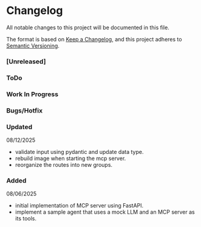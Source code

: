 # Changelog

All notable changes to this project will be documented in this file.

The format is based on [Keep a Changelog](https://keepachangelog.com/en/1.0.0/),
and this project adheres to [Semantic Versioning](https://semver.org/spec/v2.0.0.html).

### [Unreleased]

### ToDo

### Work In Progress

### Bugs/Hotfix

### Updated
08/12/2025
- validate input using pydantic and update data type.
- rebuild image when starting the mcp server.
- reorganize the routes into new groups.

### Added
08/06/2025
- initial implementation of MCP server using FastAPI.
- implement a sample agent that uses a mock LLM and an MCP server as its tools.
